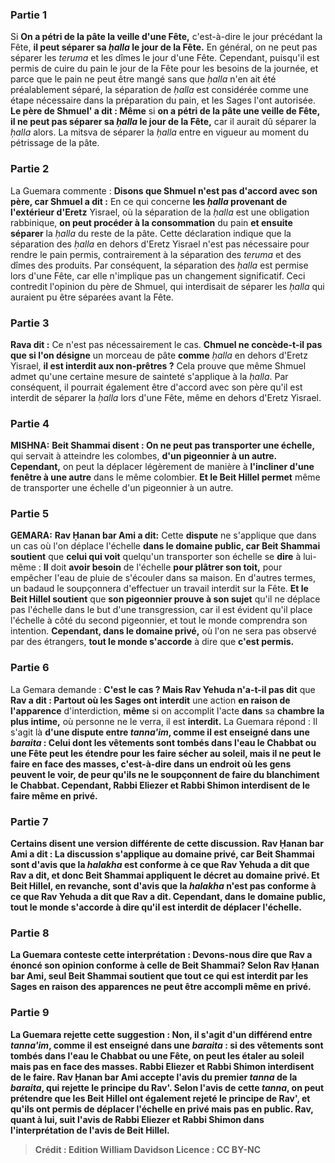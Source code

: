 
### Partie 1
Si <b>On a pétri de la pâte la veille d'une Fête,</b> c'est-à-dire le jour précédant la Fête, <b>il peut séparer sa <i>ḥalla</i> le jour de la Fête.</b> En général, on ne peut pas séparer les <i>teruma</i> et les dîmes le jour d'une Fête. Cependant, puisqu'il est permis de cuire du pain le jour de la Fête pour les besoins de la journée, et parce que le pain ne peut être mangé sans que <i>ḥalla</i> n'en ait été préalablement séparé, la séparation de <i>ḥalla</i> est considérée comme une étape nécessaire dans la préparation du pain, et les Sages l'ont autorisée. <b>Le père de Shmuel' a dit : Même</b> si <b>on a pétri de la pâte une veille de Fête, il ne peut pas séparer sa <i>ḥalla</i> le jour de la Fête,</b> car il aurait dû séparer la <i>ḥalla</i> alors. La mitsva de séparer la <i>ḥalla</i> entre en vigueur au moment du pétrissage de la pâte.

### Partie 2
La Guemara commente : <b>Disons que Shmuel n'est pas d'accord avec son père, car Shmuel a dit :</b> En ce qui concerne <b>les <i>ḥalla</i> provenant de l'extérieur d'Eretz</b> Yisrael, où la séparation de la <i>ḥalla</i> est une obligation rabbinique, <b>on peut procéder à la consommation</b> du pain <b>et ensuite séparer</b> la <i>ḥalla</i> du reste de la pâte. Cette déclaration indique que la séparation des <i>ḥalla</i> en dehors d'Eretz Yisrael n'est pas nécessaire pour rendre le pain permis, contrairement à la séparation des <i>teruma</i> et des dîmes des produits. Par conséquent, la séparation des <i>ḥalla</i> est permise lors d'une Fête, car elle n'implique pas un changement significatif. Ceci contredit l'opinion du père de Shmuel, qui interdisait de séparer les <i>ḥalla</i> qui auraient pu être séparées avant la Fête.

### Partie 3
<b>Rava dit :</b> Ce n'est pas nécessairement le cas. <b>Chmuel ne concède-t-il pas que si l'on désigne</b> un morceau de pâte <b>comme</b> <i>ḥalla</i> en dehors d'Eretz Yisrael, <b>il est interdit aux non-prêtres ?</b> Cela prouve que même Shmuel admet qu'une certaine mesure de sainteté s'applique à la <i>ḥalla</i>. Par conséquent, il pourrait également être d'accord avec son père qu'il est interdit de séparer la <i>ḥalla</i> lors d'une Fête, même en dehors d'Eretz Yisrael.

### Partie 4
<strong>MISHNA:</strong> <b>Beit Shammai disent : On ne peut pas transporter une échelle,</b> qui servait à atteindre les colombes, <b>d'un pigeonnier à un autre. Cependant,</b> on peut la déplacer légèrement de manière à <b>l'incliner d'une fenêtre à une autre</b> dans le même colombier. <b>Et le Beit Hillel permet</b> même de transporter une échelle d'un pigeonnier à un autre.

### Partie 5
<strong>GEMARA:</strong> <b>Rav Ḥanan bar Ami a dit:</b> Cette <b>dispute</b> ne s'applique que dans un cas où l'on déplace l'échelle <b>dans le domaine public, car Beit Shammai soutient</b> que <b>celui qui voit</b> quelqu'un transporter son échelle se <b>dire</b> à lui-même : <b>Il</b> doit <b>avoir besoin</b> de l'échelle <b>pour plâtrer son toit,</b> pour empêcher l'eau de pluie de s'écouler dans sa maison. En d'autres termes, un badaud le soupçonnera d'effectuer un travail interdit sur la Fête. <b>Et le Beit Hillel soutient</b> que <b>son pigeonnier prouve à son sujet</b> qu'il ne déplace pas l'échelle dans le but d'une transgression, car il est évident qu'il place l'échelle à côté du second pigeonnier, et tout le monde comprendra son intention. <b>Cependant, dans le domaine privé,</b> où l'on ne sera pas observé par des étrangers, <b>tout le monde s'accorde</b> à dire que <b>c'est permis.</b>

### Partie 6
La Gemara demande : <b>C'est le cas ? Mais Rav Yehuda n'a-t-il pas dit</b> que <b>Rav a dit : Partout où les Sages ont interdit</b> une action <b>en raison de l'apparence</b> d'interdiction, <b>même</b> si on accomplit l'acte <b>dans</b> sa <b>chambre la plus intime,</b> où personne ne le verra, il est <b>interdit.</b> La Guemara répond : Il s'agit là <b>d'une dispute entre <b><i>tanna'im</i>, comme il est enseigné</b> dans une <i>baraita</i> : Celui dont les vêtements sont tombés dans l'eau le Chabbat ou une Fête <b>peut les étendre</b> pour les faire sécher <b>au soleil, mais il ne peut</b> le faire <b>en face des masses,</b> c'est-à-dire dans un endroit où les gens peuvent le voir, de peur qu'ils ne le soupçonnent de faire du blanchiment le Chabbat. Cependant, <b>Rabbi Eliezer et Rabbi Shimon interdisent</b> de le faire même en privé.

### Partie 7
<b>Certains disent</b> une version différente de cette discussion. <b>Rav Ḥanan bar Ami a dit :</b> La <b>discussion</b> s'applique <b>au domaine privé, car Beit Shammai sont d'avis</b> que la <i>halakha</i> est conforme à ce que <b>Rav Yehuda</b> a dit que <b>Rav a dit,</b> et donc Beit Shammai appliquent le décret au domaine privé. <b>Et Beit Hillel,</b> en revanche, <b>sont d'avis</b> que la <i>halakha</i> n'est <b>pas</b> conforme à ce que <b>Rav Yehuda</b> a dit que <b>Rav a dit. Cependant, dans le domaine public, tout le monde s'accorde</b> à dire qu'il est <b>interdit</b> de déplacer l'échelle.

### Partie 8
La Guemara conteste cette interprétation : <b>Devons-nous dire</b> que Rav <b>a énoncé</b> son opinion <b>conforme</b> à celle de <b>Beit Shammai?</b> Selon Rav Ḥanan bar Ami, seul Beit Shammai soutient que tout ce qui est interdit par les Sages en raison des apparences ne peut être accompli même en privé.

### Partie 9
La Guemara rejette cette suggestion : Non, <b>il s'agit</b> d'un différend entre <b><i>tanna'im</i>, comme il est enseigné</b> dans une <i>baraita</i> : si des vêtements sont tombés dans l'eau le Chabbat ou une Fête, <b>on peut les étaler au soleil mais pas en face des masses. Rabbi Eliezer et Rabbi Shimon interdisent</b> de le faire. Rav Ḥanan bar Ami accepte l'avis du premier <i>tanna</i> de la <i>baraita</i>, qui rejette le principe du Rav'. Selon l'avis de cette <i>tanna</i>, on peut prétendre que les Beit Hillel ont également rejeté le principe de Rav', et qu'ils ont permis de déplacer l'échelle en privé mais pas en public. Rav, quant à lui, suit l'avis de Rabbi Eliezer et Rabbi Shimon dans l'interprétation de l'avis de Beit Hillel.

>Crédit : Edition William Davidson
>Licence : CC BY-NC